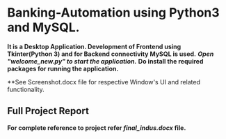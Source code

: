 # Banking-Automation using Python3 and MySQL.
**It is a Desktop Application.
Development of Frontend using Tkinter(Python 3) and for Backend connectivity MySQL is used.**
***Open "welcome_new.py" to start the application.***
**Do install the required packages for running the application.** 

**See Screenshot.docx file for respective Window's UI and related functionality.

## Full Project Report
**For complete reference to project refer _final_indus.docx_ file.**
